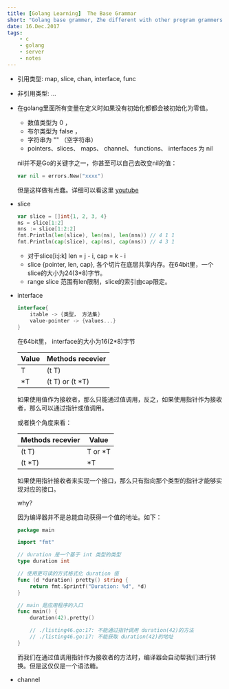```yaml
---
title: [Golang Learning]  The Base Grammar
short: "Golang base grammer, Zhe different with other program grammers., And the points of easy error."
date: 16.Dec.2017
tags:
    - c
    - golang
    - server
    - notes
---
```


- 引用类型: map, slice, chan, interface, func
- 非引用类型: ...
- 在golang里面所有变量在定义时如果没有初始化都都会被初始化为零值。
    - 数值类型为 0 ，
    - 布尔类型为 false ，
    - 字符串为 "" （空字符串）
    - pointers、slices、 maps、 channel、 functions、 interfaces 为 nil
    
    nil并不是Go的关键字之一，你甚至可以自己去改变nil的值：
    ```go
    var nil = errors.New("xxxx")
    ```
    但是这样做有点蠢。详细可以看这里 [youtube](https://www.youtube.com/watch?v=ynoY2xz-F8s)
- slice
    ```go
    var slice = []int{1, 2, 3, 4}
    ns = slice[1:2]
    nns := slice[1:2:2]
    fmt.Println(len(slice), len(ns), len(nns)) // 4 1 1
    fmt.Println(cap(slice), cap(ns), cap(nns)) // 4 3 1
    ```
    - 对于slice[i:j:k] len = j - i,  cap = k - i 
    - slice {pointer, len, cap}, 各个切片在底层共享内存。在64bit里，一个slice的大小为24(3*8)字节。
    - range slice 范围有len限制，slice的索引由cap限定。
- interface
    ```go
    interface{ 
        itable -> {类型， 方法集}
        value-pointer -> {values...}
    }
    ```
    在64bit里， interface的大小为16(2*8)字节

    | Value | Methods recevier | 
    | ------ | ------ | 
    | T | (t T) | 
    | *T| (t T) or (t *T) | 

    如果使用值作为接收者，那么只能通过值调用，反之，如果使用指针作为接收者，那么可以通过指针或值调用。
    
    或者换个角度来看：

    | Methods recevier | Value | 
    | ------ | ------ | 
    | (t T) | T or *T | 
    | (t *T) | *T | 
    
    如果使用指针接收者来实现一个接口，那么只有指向那个类型的指针才能够实现对应的接口。

    why?

    因为编译器并不是总能自动获得一个值的地址。如下：
    ```go
    package main 

    import "fmt" 

    // duration 是一个基于 int 类型的类型 
    type duration int 

    // 使用更可读的方式格式化 duration 值 
    func (d *duration) pretty() string { 
        return fmt.Sprintf("Duration: %d", *d) 
    } 

    // main 是应用程序的入口 
    func main() { 
        duration(42).pretty() 

        // ./listing46.go:17: 不能通过指针调用 duration(42)的方法 
        // ./listing46.go:17: 不能获取 duration(42)的地址 
    } 
    ```
    而我们在通过值调用指针作为接收者的方法时，编译器会自动帮我们进行转换。但是这仅仅是一个语法糖。

- channel




